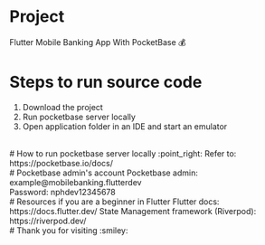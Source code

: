 # Project 
Flutter Mobile Banking App With PocketBase :moneybag:
<br/>
# Steps to run source code
1. Download the project
2. Run pocketbase server locally
3. Open application folder in an IDE and start an emulator
<br/>
# How to run pocketbase server locally
:point_right: Refer to: https://pocketbase.io/docs/
<br/>
# Pocketbase admin's account
Pocketbase admin: example@mobilebanking.flutterdev  <br/>
Password: nphdev12345678
<br/>
# Resources if you are a beginner in Flutter
Flutter docs: https://docs.flutter.dev/ 
State Management framework (Riverpod): https://riverpod.dev/ 
<br/>
# Thank you for visiting :smiley:

